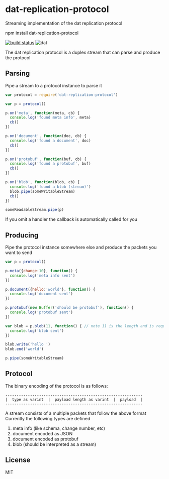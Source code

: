 # dat-replication-protocol

Streaming implementation of the dat replication protocol

  npm install dat-replication-protocol

[![build status](http://img.shields.io/travis/mafintosh/dat-replication-protocol.svg?style=flat)](http://travis-ci.org/mafintosh/dat-replication-protocol)
![dat](http://img.shields.io/badge/Development%20sponsored%20by-dat-green.svg?style=flat)

The dat replication protocol is a duplex stream that can parse and produce the protocol

## Parsing

Pipe a stream to a protocol instance to parse it

``` js
var protocol = require('dat-replication-protocol')

var p = protocol()

p.on('meta', function(meta, cb) {
  console.log('found meta info', meta)
  cb()
})

p.on('document', function(doc, cb) {
  console.log('found a document', doc)
  cb()
})

p.on('protobuf', function(buf, cb) {
  console.log('found a protobuf', buf)
  cb()
})

p.on('blob', function(blob, cb) {
  console.log('found a blob (stream)')
  blob.pipe(someWritableStream)
  cb()
})

someReadableStream.pipe(p)
```

If you omit a handler the callback is automatically called for you

## Producing

Pipe the protocol instance somewhere else and produce the packets you want to send

``` js
var p = protocol()

p.meta({change:10}, function() {
  console.log('meta info sent')
})

p.document({hello:'world'}, function() {
  console.log('document sent')
})

p.protobuf(new Buffer('should be protobuf'), function() {
  console.log('protobuf sent')
})

var blob = p.blob(11, function() { // note 11 is the length and is required
  console.log('blob sent')
})

blob.write('hello ')
blob.end('world')

p.pipe(someWritableStream)
```

## Protocol

The binary encoding of the protocol is as follows:

```
-------------------------------------------------------------
|  type as varint  |  payload length as varint  |  payload  |
-------------------------------------------------------------
```

A stream consists of a multiple packets that follow the above format
Currently the following types are defined

1. meta info (like schema, change number, etc)
2. document encoded as JSON
3. document encoded as protobuf
4. blob (should be interpreted as a stream)

## License

MIT
